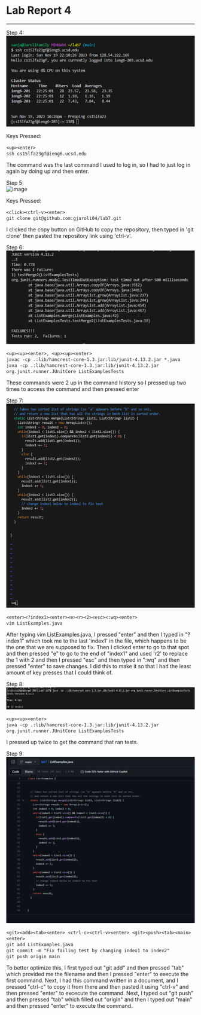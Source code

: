 # Lab Report 4
***

Step 4: <br>
![Image](step4.png)	

Keys Pressed:
```
<up><enter>
ssh cs15lfa23gf@ieng6.ucsd.edu 
```
The command was the last command I used to log in, so I had to just log in again by doing up and then enter.

Step 5: <br>
![image](https://github.com/gjaroli04/cse15l-lab-reports/assets/146787965/024e946f-6434-43af-a588-61b6e1a1cc46)

Keys Pressed:
```
<click><ctrl-v><enter>
git clone git@github.com:gjaroli04/lab7.git
```

I clicked the copy button on GitHub to copy the repository, then typed in 'git clone' then pasted the repository link using 'ctrl-v'.

Step 6: <br>
![Image](step6.png)	

```
<up><up><enter>, <up><up><enter> 
javac -cp .:lib/hamcrest-core-1.3.jar:lib/junit-4.13.2.jar *.java
java -cp .:lib/hamcrest-core-1.3.jar:lib/junit-4.13.2.jar org.junit.runner.JUnitCore ListExamplesTests 
```
These commands were 2 up in the command history so I pressed up two times to access the command and then pressed enter

Step 7: <br>
![Image](step7.png)	

```
<enter><?index1><enter><e><r><2><esc><:wq><enter>
vim ListExamples.java
```

After typing vim ListExamples.java, I pressed "enter" and then I typed in "?index1" which took me to the last 'index1' in the file, which happens to be the one that we are supposed to fix. Then I clicked enter to go to that spot and then pressed "e" to go to the end of "index1" and used 'r2' to replace the 1 with 2 and then I pressed "esc" and then typed in ":wq" and then pressed "enter" to save changes. I did this to make it so that I had the least amount of key presses that I could think of. 


Step 8: <br>
![Image](step8.png)	
```
<up><up><enter>
java -cp .:lib/hamcrest-core-1.3.jar:lib/junit-4.13.2.jar org.junit.runner.JUnitCore ListExamplesTests
```
I pressed up twice to get the command that ran tests.

Step 9: <br>
![Image](step9.png)	

```
<git><add><tab><enter> <ctrl-c><ctrl-v><enter> <git><push><tab><main><enter>
git add ListExamples.java
git commit -m "Fix failing test by changing index1 to index2"
git push origin main
```

To better optimize this, I first typed out "git add" and then pressed "tab" which provided me the filename and then I pressed "enter" to execute the first command. Next, I had this command written in a document, and I pressed "ctrl-c" to copy it from there and then pasted it using "ctrl-v" and then pressed "enter" to excecute the command. Next, I typed out "git push" and then pressed "tab" which filled out "origin" and then I typed out "main" and then pressed "enter" to execute the command. 


